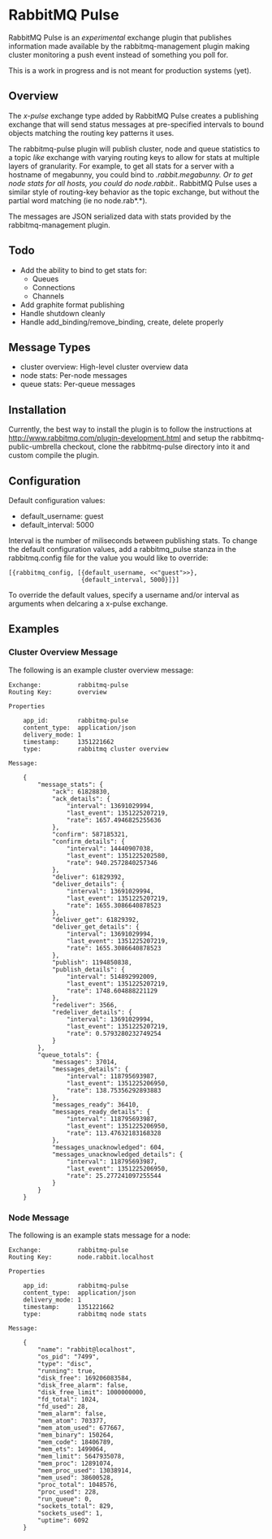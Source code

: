 RabbitMQ Pulse
==============
RabbitMQ Pulse is an *experimental* exchange plugin that publishes information made available by the rabbitmq-management
plugin making cluster monitoring a push event instead of something you poll for.

This is a work in progress and is not meant for production systems (yet).

Overview
--------
The *x-pulse* exchange type added by RabbitMQ Pulse creates a publishing exchange that will send status messages at pre-specified
intervals to bound objects matching the routing key patterns it uses.

The rabbitmq-pulse plugin will publish cluster, node and queue statistics to a topic *like* exchange with varying routing keys to
 allow for stats at multiple layers of granularity. For example, to get all stats for a server with a hostname of megabunny,
 you could bind to *.rabbit.megabunny. Or to get node stats for all hosts, you could do node.rabbit.*.  RabbitMQ Pulse uses
 a similar style of routing-key behavior as the topic exchange, but without the partial word matching (ie no node.rab*.*).

The messages are JSON serialized data with stats provided by the rabbitmq-management plugin.

Todo
----
- Add the ability to bind to get stats for:
  - Queues
  - Connections
  - Channels
- Add graphite format publishing
- Handle shutdown cleanly
- Handle add_binding/remove_binding, create, delete properly

Message Types
-------------
- cluster overview: High-level cluster overview data
- node stats: Per-node messages
- queue stats: Per-queue messages

Installation
------------
Currently, the best way to install the plugin is to follow the instructions at http://www.rabbitmq.com/plugin-development.html and
setup the rabbitmq-public-umbrella checkout, clone the rabbitmq-pulse directory into it and custom compile the plugin.

Configuration
-------------
Default configuration values:

- default_username: guest
- default_interval: 5000

Interval is the number of miliseconds between publishing stats. To change the default configuration values, add a
rabbitmq_pulse stanza in the rabbitmq.config file for the value you would like to override:

    [{rabbitmq_config, [{default_username, <<"guest">>},
                        {default_interval, 5000}]}]

To override the default values, specify a username and/or interval as arguments when delcaring a x-pulse exchange.

Examples
--------

### Cluster Overview Message

The following is an example cluster overview message:

    Exchange:          rabbitmq-pulse
    Routing Key:       overview

    Properties

        app_id:        rabbitmq-pulse
        content_type:  application/json
        delivery_mode: 1
        timestamp:     1351221662
        type:          rabbitmq cluster overview

    Message:

        {
            "message_stats": {
                "ack": 61828830,
                "ack_details": {
                    "interval": 13691029994,
                    "last_event": 1351225207219,
                    "rate": 1657.4946825255636
                },
                "confirm": 587185321,
                "confirm_details": {
                    "interval": 14440907038,
                    "last_event": 1351225202580,
                    "rate": 940.2572840257346
                },
                "deliver": 61829392,
                "deliver_details": {
                    "interval": 13691029994,
                    "last_event": 1351225207219,
                    "rate": 1655.3086640878523
                },
                "deliver_get": 61829392,
                "deliver_get_details": {
                    "interval": 13691029994,
                    "last_event": 1351225207219,
                    "rate": 1655.3086640878523
                },
                "publish": 1194850838,
                "publish_details": {
                    "interval": 514892992009,
                    "last_event": 1351225207219,
                    "rate": 1748.604888221129
                },
                "redeliver": 3566,
                "redeliver_details": {
                    "interval": 13691029994,
                    "last_event": 1351225207219,
                    "rate": 0.5793280232749254
                }
            },
            "queue_totals": {
                "messages": 37014,
                "messages_details": {
                    "interval": 118795693987,
                    "last_event": 1351225206950,
                    "rate": 138.75356292893883
                },
                "messages_ready": 36410,
                "messages_ready_details": {
                    "interval": 118795693987,
                    "last_event": 1351225206950,
                    "rate": 113.47632183168328
                },
                "messages_unacknowledged": 604,
                "messages_unacknowledged_details": {
                    "interval": 118795693987,
                    "last_event": 1351225206950,
                    "rate": 25.277241097255544
                }
            }
        }



### Node Message

The following is an example stats message for a node:

    Exchange:          rabbitmq-pulse
    Routing Key:       node.rabbit.localhost

    Properties

        app_id:        rabbitmq-pulse
        content_type:  application/json
        delivery_mode: 1
        timestamp:     1351221662
        type:          rabbitmq node stats

    Message:

        {
            "name": "rabbit@localhost",
            "os_pid": "7499",
            "type": "disc",
            "running": true,
            "disk_free": 169206083584,
            "disk_free_alarm": false,
            "disk_free_limit": 1000000000,
            "fd_total": 1024,
            "fd_used": 28,
            "mem_alarm": false,
            "mem_atom": 703377,
            "mem_atom_used": 677667,
            "mem_binary": 150264,
            "mem_code": 18406789,
            "mem_ets": 1499064,
            "mem_limit": 5647935078,
            "mem_proc": 12891074,
            "mem_proc_used": 13038914,
            "mem_used": 38600528,
            "proc_total": 1048576,
            "proc_used": 228,
            "run_queue": 0,
            "sockets_total": 829,
            "sockets_used": 1,
            "uptime": 6092
        }

